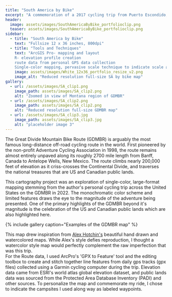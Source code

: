 ```yaml
---
title: "South America by Bike"
excerpt: "A commemoration of a 2017 cycling trip from Puerto Escondido, Colombia to Peru. Watercolors"
header:
  image: assets/images/SouthAmericaByBike_portfolioclip.png
  teaser: assets/images/SouthAmericaByBike_portfolioclip.png
sidebar:
  - title: "South America by Bike"
    text: "Fullsize 12 x 36 inches, 800dpi"
  - title: "Tools and Techniques"
    text: "ArcGIS Pro- mapping and layout
    R- elevation profile creation
    route data from personal GPS data collection
    Single-color mapping, pervasive scale technique to indicate scale across the map"
    image: assets/images/White_12x36_portfolio_resize_v2.png
    image_alt: "Reduced resolution full-size SA by bike map"
gallery:
  - url: /assets/images/SA_clip1.png
    image_path: assets/images/SA_clip2.png
    alt: "Zoomed in view of Montana region of GDMBR"
  - url: /assets/images/SA_clip2.png
    image_path: assets/images/SA_clip2.png
    alt: "Reduced resolution full-size GDMBR map"
  - url: /assets/images/SA_clip3.jpg
    image_path: assets/images/SA_clip3.jpg
    alt: "placeholder image 3"
---
```


The Great Divide Mountain Bike Route (GDMBR) is arguably the most famous long-distance off-road cycling route in the world. First pioneered by the non-profit Adventure Cycling Association in 1998, the route remains almost entirely unpaved along its roughly 2700 mile length from Banff, Canada to Antelope Wells, New Mexico. The route climbs nearly 200,000 feet of elevation as it criss-crosses the Continental Divide, and traverses the national treasures that are US and Canadian public lands. 

This cartography project was an exploration of single-color, large-format mapping stemming from the author's personal cycling trip across the United States on the GDMBR in 2022. The monochromatic color scheme and limited features draws the eye to the magnitude of the adventure being presented. One of the primary highlights of the GDMBR beyond it's magnitude is the celebration of the US and Canadian public lands which are also highlighted here.  



{% include gallery caption="Examples of the GDMBR map" %}

This map drew inspiration from <a href="https://alexhotchin.com/">Alex Hotchin's</a> beautiful hand drawn and watercolored maps. While Alex's style defies reproduction, I thought a watercolor style map would perfectly complement the raw imperfection that was this trip.  
For the Route data, I used ArcPro's 'GPX to Feature' tool and the editing toolbox to create and stitch together line features from daily gps tracks (gpx files) collected using a Garmin cycling computer during the trip. 
Elevation data came from ESRI's world atlas global elevation dataset, and public lands data was sourced from the Protected Area Database Inventory (PADI) and other sources.
To personalize the map and commemorate my ride, I chose to indicate the campsites I used along way as labeled waypoints. 

